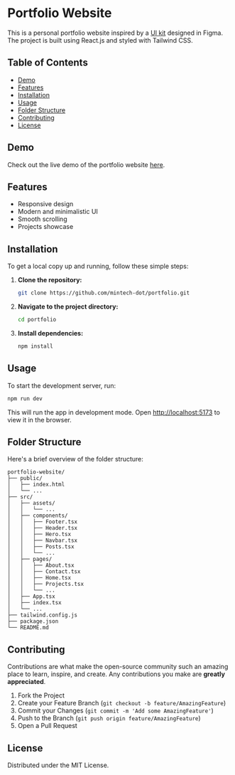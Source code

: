 # Portfolio Website

This is a personal portfolio website inspired by a [UI kit](https://www.figma.com/community/file/882879599442878081/portfolio-ui-web-mobile) designed in Figma. The project is built using React.js and styled with Tailwind CSS.

## Table of Contents

- [Demo](#demo)
- [Features](#features)
- [Installation](#installation)
- [Usage](#usage)
- [Folder Structure](#folder-structure)
- [Contributing](#contributing)
- [License](#license)

## Demo

Check out the live demo of the portfolio website [here](https://personal-portfolio-mintechdot.netlify.app/).

## Features

- Responsive design
- Modern and minimalistic UI
- Smooth scrolling
- Projects showcase

## Installation

To get a local copy up and running, follow these simple steps:

1. **Clone the repository:**
   ```sh
   git clone https://github.com/mintech-dot/portfolio.git
   ```

2. **Navigate to the project directory:**
   ```sh
   cd portfolio
   ```

3. **Install dependencies:**
   ```sh
   npm install
   ```

## Usage

To start the development server, run:

```sh
npm run dev
```

This will run the app in development mode. Open [http://localhost:5173](http://localhost:5173) to view it in the browser.

## Folder Structure

Here's a brief overview of the folder structure:

```
portfolio-website/
├── public/
│   ├── index.html
│   └── ...
├── src/
│   ├── assets/
│   │   └── ...
│   ├── components/
│   │   ├── Footer.tsx
│   │   ├── Header.tsx
│   │   ├── Hero.tsx
│   │   ├── Navbar.tsx
│   │   ├── Posts.tsx
│   │   └── ...
│   ├── pages/
│   │   ├── About.tsx
│   │   ├── Contact.tsx
│   │   ├── Home.tsx
│   │   ├── Projects.tsx
│   │   └── ...
│   ├── App.tsx
│   ├── index.tsx
│   └── ...
├── tailwind.config.js
├── package.json
└── README.md
```

## Contributing

Contributions are what make the open-source community such an amazing place to learn, inspire, and create. Any contributions you make are **greatly appreciated**.

1. Fork the Project
2. Create your Feature Branch (`git checkout -b feature/AmazingFeature`)
3. Commit your Changes (`git commit -m 'Add some AmazingFeature'`)
4. Push to the Branch (`git push origin feature/AmazingFeature`)
5. Open a Pull Request

## License

Distributed under the MIT License. 
